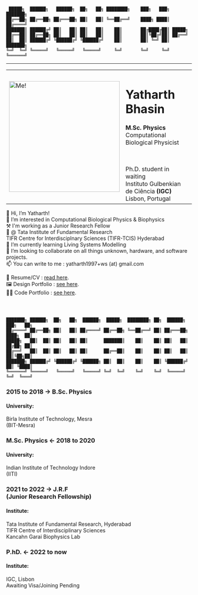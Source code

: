 
```goat
 █████╗  ██████╗   ██████╗  ██╗   ██╗ ████████╗    ███╗   ███╗ ███████╗
██╔══██╗ ██╔══██╗ ██╔═══██╗ ██║   ██║ ╚══██╔══╝    ████╗ ████║ ██╔════╝
███████║ ██████╔╝ ██║   ██║ ██║   ██║    ██║       ██╔████╔██║ █████╗  
██╔══██║ ██╔══██╗ ██║   ██║ ██║   ██║    ██║       ██║╚██╔╝██║ ██╔══╝  
██║  ██║ ██████╔╝ ╚██████╔╝ ╚██████╔╝    ██║       ██║ ╚═╝ ██║ ███████╗
╚═╝  ╚═╝ ╚═════╝   ╚═════╝   ╚═════╝     ╚═╝       ╚═╝     ╚═╝ ╚══════╝
```
---
<html>  
<table style="border-collapse: collapse; width: 100%;" border="0">
<tbody>
<tr>
<td style="width: 50%;"><img src="/images/profile_pic_fullres.png" alt="Me!" height="300"/></td>
<td style="width: 50%;">
<h1>Yatharth Bhasin</h1>
<b>M.Sc. Physics</b><br>
Computational Biological Physicist
<p><br></p>
Ph.D. student in waiting<br>
Instituto Gulbenkian de Ciência <b>(IGC)</b><br>
Lisbon, Portugal
</td>
</tr>
</tbody>
</table>
</html>



<span hidden> Brief Paragraph Introduction </span>
👋 Hi, I’m Yatharth! \
👀 I’m interested in Computational Biological Physics & Biophysics \
⚒ I'm working as a Junior Research Fellow \
🔬 @ Tata Institute of Fundamental Research \
TIFR Centre for Interdisciplnary Sciences (TIFR-TCIS) Hyderabad<br>
🌱 I’m currently learning Living Systems Modelling \
💞️ I’m looking to collaborate on all things unknown, hardware, and software projects. \
📫 You can write to me : yatharth1997+ws (at) gmail.com


<span hidden> Links </span>
📃 Resume/CV : [read here](https://drive.google.com/file/d/1cLnYdSqaa06c6bvJEOIJW98i1m4qylOh/view?usp=sharing). \
🖼️ Design Portfolio : [see here](https://drive.google.com/file/d/1a0pQmmWagRprBTpElnuLLAm9PI0GC458/view?usp=sharing).\
👨‍💻 Code Portfolio : [see here](https://github.com/yatharthb97).

<p>&nbsp;</p>


``` goat

███████╗ ██████╗  ██╗   ██╗  ██████╗  █████╗  ████████╗ ██╗  ██████╗  ███╗   ██╗
██╔════╝ ██╔══██╗ ██║   ██║ ██╔════╝ ██╔══██╗ ╚══██╔══╝ ██║ ██╔═══██╗ ████╗  ██║
█████╗   ██║  ██║ ██║   ██║ ██║      ███████║    ██║    ██║ ██║   ██║ ██╔██╗ ██║
██╔══╝   ██║  ██║ ██║   ██║ ██║      ██╔══██║    ██║    ██║ ██║   ██║ ██║╚██╗██║
███████╗ ██████╔╝ ╚██████╔╝ ╚██████╗ ██║  ██║    ██║    ██║ ╚██████╔╝ ██║ ╚████║
╚══════╝ ╚═════╝   ╚═════╝   ╚═════╝ ╚═╝  ╚═╝    ╚═╝    ╚═╝  ╚═════╝  ╚═╝  ╚═══╝
```
<html>
<centre>
<div class="timeline">
  <div class="outer">
    <div class="card">
      <div class="info">
        <h3 class="title">2015 to 2018 → B.Sc. Physics</h3>
        <p><h4>University:</h4>Birla Institute of Technology, Mesra<br>(BIT-Mesra)
        </p>
      </div>
    </div>
    <div class="card">
      <div class="info">
        <h3 class="title">M.Sc. Physics ← 2018 to 2020</h3>
        <p><h4>University:</h4>
          Indian Institute of Technology Indore<br> (IITI) </p>
      </div>
    </div>
    <div class="card">
      <div class="info">
        <h3 class="title">2021 to 2022 → J.R.F<br>(Junior Research Fellowship)</h3>
        <p><h4>Institute:</h4> Tata Institute of Fundamental Research, Hyderabad<br>
        TIFR Centre of Interdisciplinary Sciences<br>Kancahn Garai Biophysics Lab</p>
      </div>
    </div>
    <div class="card">
      <div class="info">
        <h3 class="title">P.hD. ← 2022 to now</h3>
        <p><h4>Institute:</h4> IGC, Lisbon<br>
        Awaiting Visa/Joining Pending</p>
      </div>
    </div>
</div>
</centre>
</html>
